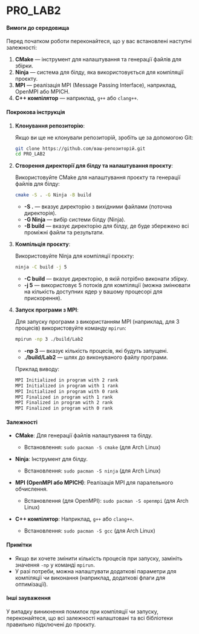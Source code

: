 # PRO_LAB2

#### Вимоги до середовища

Перед початком роботи переконайтеся, що у вас встановлені наступні залежності:

1. **CMake** — інструмент для налаштування та генерації файлів для збірки.
2. **Ninja** — система для білду, яка використовується для компіляції проєкту.
3. **MPI** — реалізація MPI (Message Passing Interface), наприклад, OpenMPI або MPICH.
4. **C++ компілятор** — наприклад, `g++` або `clang++`.

#### Покрокова інструкція

1. **Клонування репозиторію**:
   
   Якщо ви ще не клонували репозиторій, зробіть це за допомогою Git:
   ```bash
   git clone https://github.com/ваш-репозиторій.git
   cd PRO_LAB2
   ```

2. **Створення директорії для білду та налаштування проєкту**:

   Використовуйте CMake для налаштування проєкту та генерації файлів для білду:
   ```bash
   cmake -S . -G Ninja -B build
   ```

   - **-S .** — вказує директорію з вихідними файлами (поточна директорія).
   - **-G Ninja** — вибір системи білду (Ninja).
   - **-B build** — вказує директорію для білду, де буде збережено всі проміжні файли та результати.

3. **Компільція проєкту**:

   Використовуйте Ninja для компіляції проєкту:
   ```bash
   ninja -C build -j 5
   ```

   - **-C build** — вказує директорію, в якій потрібно виконати збірку.
   - **-j 5** — використовує 5 потоків для компіляції (можна змінювати на кількість доступних ядер у вашому процесорі для прискорення).

4. **Запуск програми з MPI**:

   Для запуску програми з використанням MPI (наприклад, для 3 процесів) використовуйте команду `mpirun`:
   ```bash
   mpirun -np 3 ./build/Lab2
   ```

   - **-np 3** — вказує кількість процесів, які будуть запущені.
   - **./build/Lab2** — шлях до виконуваного файлу програми.

   Приклад виводу:
   ```bash
   MPI Initialized in program with 2 rank
   MPI Initialized in program with 1 rank
   MPI Initialized in program with 0 rank
   MPI Finalized in program with 1 rank
   MPI Finalized in program with 2 rank
   MPI Finalized in program with 0 rank
   ```

#### Залежності

- **CMake**: Для генерації файлів налаштування та білду.
  - Встановлення: `sudo pacman -S cmake` (для Arch Linux)
  
- **Ninja**: Інструмент для білду.
  - Встановлення: `sudo pacman -S ninja` (для Arch Linux)

- **MPI (OpenMPI або MPICH)**: Реалізація MPI для паралельного обчислення.
  - Встановлення (для OpenMPI): `sudo pacman -S openmpi` (для Arch Linux)
  
- **C++ компілятор**: Наприклад, `g++` або `clang++`.
  - Встановлення: `sudo pacman -S gcc` (для Arch Linux)

#### Примітки

- Якщо ви хочете змінити кількість процесів при запуску, замініть значення `-np` у команді `mpirun`.
- У разі потреби, можна налаштувати додаткові параметри для компіляції чи виконання (наприклад, додаткові флаги для оптимізації).

#### Інші зауваження

У випадку виникнення помилок при компіляції чи запуску, переконайтеся, що всі залежності налаштовані та всі бібліотеки правильно підключені до проєкту.